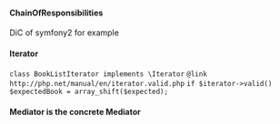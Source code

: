 #### ChainOfResponsibilities

DiC of symfony2 for example

#### Iterator
`class BookListIterator implements \Iterator`
`@link http://php.net/manual/en/iterator.valid.php`
`if $iterator->valid() $expectedBook = array_shift($expected);`

#### Mediator is the concrete Mediator
